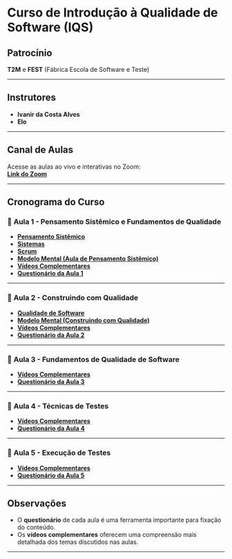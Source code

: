 # **Curso de Introdução à Qualidade de Software (IQS)**

## **Patrocínio**  
**T2M** e **FEST** (Fábrica Escola de Software e Teste)

---

## **Instrutores**  
- **Ivanir da Costa Alves**  
- **Elo**

---

## **Canal de Aulas**  
Acesse as aulas ao vivo e interativas no Zoom:  
[**Link do Zoom**](https://us02web.zoom.us/j/84756207726?pwd=JaJwyIq7cIhX3hNsWvsjLKJ0Fcbv0u.1)

---

## **Cronograma do Curso**

### 📅 **Aula 1 - Pensamento Sistêmico e Fundamentos de Qualidade**
- [**Pensamento Sistêmico**](./Aula1/pensamento-sistemico/fundamentos.md)
- [**Sistemas**](./Aula1/sistema/sistema.md)
- [**Scrum**](./Aula1/scrum/scrum.md)
- [**Modelo Mental (Aula de Pensamento Sistêmico)**](https://beta.plectica.com/maps/SQBCSC3W5)
- [**Vídeos Complementares**](./Aula1/videos/videos.md)
- [**Questionário da Aula 1**](./Aula1/questionario.md)

---

### 📅 **Aula 2 - Construindo com Qualidade**
- [**Qualidade de Software**](./Aula2/construindo-qualidade/construindo.md)
- [**Modelo Mental (Construindo com Qualidade)**](https://beta.plectica.com/maps/29LQ58DX0)
- [**Vídeos Complementares**](./Aula2/videos/videos.md)
- [**Questionário da Aula 2**](./Aula2/questionario.md)

---

### 📅 **Aula 3 - Fundamentos de Qualidade de Software**
- [**Vídeos Complementares**](./Aula3/videos/videos.md)
- [**Questionário da Aula 3**](./Aula3/questionario.md)

---

### 📅 **Aula 4 - Técnicas de Testes**
- [**Vídeos Complementares**](./Aula4/videos/videos.md)
- [**Questionário da Aula 4**](./Aula4/questionario.md)

---

### 📅 **Aula 5 - Execução de Testes**
- [**Vídeos Complementares**](./Aula5/videos/videos.md)
- [**Questionário da Aula 5**](./Aula5/questionario.md)

---

## **Observações**
- O **questionário** de cada aula é uma ferramenta importante para fixação do conteúdo.
- Os **vídeos complementares** oferecem uma compreensão mais detalhada dos temas discutidos nas aulas.

---
